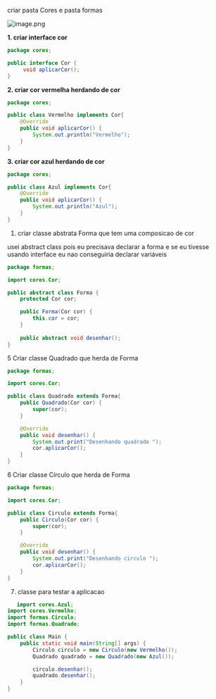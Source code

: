 criar pasta Cores e pasta formas 

![image.png](https://prod-files-secure.s3.us-west-2.amazonaws.com/c8747024-3e3b-4be3-98a8-0b06a1883b87/1fb2633c-7e6a-4a87-adb4-0b262b32aa24/image.png)

**1. criar interface cor**

```java
package cores;

public interface Cor {
     void aplicarCor();
}

```

**2. criar cor vermelha herdando de cor**

```java
package cores;

public class Vermelho implements Cor{
    @Override
    public void aplicarCor() {
        System.out.println("Vermelho");
    }
}

```

**3. criar cor azul herdando de cor**

```java
package cores;

public class Azul implements Cor{
    @Override
    public void aplicarCor() {
        System.out.println("Azul");
    }
}

```

1. criar classe abstrata Forma que tem uma composicao de cor 

usei abstract class pois eu precisava declarar a forma e se eu tivesse usando interface eu nao conseguiria declarar variáveis 

```java
package formas;

import cores.Cor;

public abstract class Forma {
    protected Cor cor;

    public Forma(Cor cor) {
        this.cor = cor;
    }
    
    public abstract void desenhar();
}

```

5 Criar classe Quadrado que herda de Forma

```java
package formas;

import cores.Cor;

public class Quadrado extends Forma{
    public Quadrado(Cor cor) {
        super(cor);
    }

    @Override
    public void desenhar() {
        System.out.print("Desenhando quadrado ");
        cor.aplicarCor();
    }
}

```

6 Criar classe Círculo que herda de Forma

```java
package formas;

import cores.Cor;

public class Circulo extends Forma{
    public Circulo(Cor cor) {
        super(cor);
    }

    @Override
    public void desenhar() {
        System.out.print("Desenhando circulo ");
        cor.aplicarCor();
    }
}

```
7. classe para testar a aplicacao
```java
   import cores.Azul;
import cores.Vermelho;
import formas.Circulo;
import formas.Quadrado;

public class Main {
    public static void main(String[] args) {
        Circulo circulo = new Circulo(new Vermelho());
        Quadrado quadrado = new Quadrado(new Azul());

        circulo.desenhar();
        quadrado.desenhar();
    }
}
```

